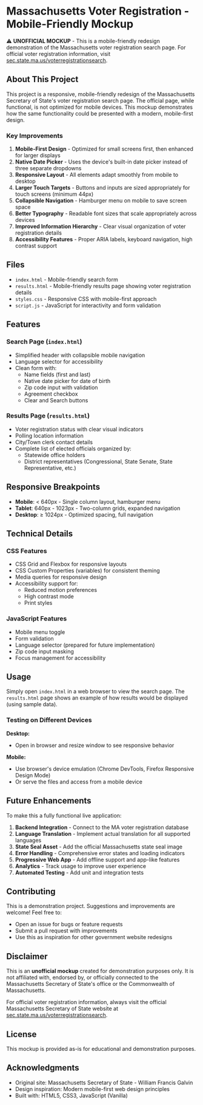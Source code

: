 # Massachusetts Voter Registration - Mobile-Friendly Mockup

⚠️ **UNOFFICIAL MOCKUP** - This is a mobile-friendly redesign demonstration of the Massachusetts voter registration search page. For official voter registration information, visit [sec.state.ma.us/voterregistrationsearch](https://www.sec.state.ma.us/voterregistrationsearch/).

## About This Project

This project is a responsive, mobile-friendly redesign of the Massachusetts Secretary of State's voter registration search page. The official page, while functional, is not optimized for mobile devices. This mockup demonstrates how the same functionality could be presented with a modern, mobile-first design.

### Key Improvements

1. **Mobile-First Design** - Optimized for small screens first, then enhanced for larger displays
2. **Native Date Picker** - Uses the device's built-in date picker instead of three separate dropdowns
3. **Responsive Layout** - All elements adapt smoothly from mobile to desktop
4. **Larger Touch Targets** - Buttons and inputs are sized appropriately for touch screens (minimum 44px)
5. **Collapsible Navigation** - Hamburger menu on mobile to save screen space
6. **Better Typography** - Readable font sizes that scale appropriately across devices
7. **Improved Information Hierarchy** - Clear visual organization of voter registration details
8. **Accessibility Features** - Proper ARIA labels, keyboard navigation, high contrast support

## Files

- `index.html` - Mobile-friendly search form
- `results.html` - Mobile-friendly results page showing voter registration details
- `styles.css` - Responsive CSS with mobile-first approach
- `script.js` - JavaScript for interactivity and form validation

## Features

### Search Page (`index.html`)
- Simplified header with collapsible mobile navigation
- Language selector for accessibility
- Clean form with:
  - Name fields (first and last)
  - Native date picker for date of birth
  - Zip code input with validation
  - Agreement checkbox
  - Clear and Search buttons

### Results Page (`results.html`)
- Voter registration status with clear visual indicators
- Polling location information
- City/Town clerk contact details
- Complete list of elected officials organized by:
  - Statewide office holders
  - District representatives (Congressional, State Senate, State Representative, etc.)

## Responsive Breakpoints

- **Mobile**: < 640px - Single column layout, hamburger menu
- **Tablet**: 640px - 1023px - Two-column grids, expanded navigation
- **Desktop**: ≥ 1024px - Optimized spacing, full navigation

## Technical Details

### CSS Features
- CSS Grid and Flexbox for responsive layouts
- CSS Custom Properties (variables) for consistent theming
- Media queries for responsive design
- Accessibility support for:
  - Reduced motion preferences
  - High contrast mode
  - Print styles

### JavaScript Features
- Mobile menu toggle
- Form validation
- Language selector (prepared for future implementation)
- Zip code input masking
- Focus management for accessibility

## Usage

Simply open `index.html` in a web browser to view the search page. The `results.html` page shows an example of how results would be displayed (using sample data).

### Testing on Different Devices

**Desktop:**
- Open in browser and resize window to see responsive behavior

**Mobile:**
- Use browser's device emulation (Chrome DevTools, Firefox Responsive Design Mode)
- Or serve the files and access from a mobile device

## Future Enhancements

To make this a fully functional live application:

1. **Backend Integration** - Connect to the MA voter registration database
2. **Language Translation** - Implement actual translation for all supported languages
3. **State Seal Asset** - Add the official Massachusetts state seal image
4. **Error Handling** - Comprehensive error states and loading indicators
5. **Progressive Web App** - Add offline support and app-like features
6. **Analytics** - Track usage to improve user experience
7. **Automated Testing** - Add unit and integration tests

## Contributing

This is a demonstration project. Suggestions and improvements are welcome! Feel free to:
- Open an issue for bugs or feature requests
- Submit a pull request with improvements
- Use this as inspiration for other government website redesigns

## Disclaimer

This is an **unofficial mockup** created for demonstration purposes only. It is not affiliated with, endorsed by, or officially connected to the Massachusetts Secretary of State's office or the Commonwealth of Massachusetts.

For official voter registration information, always visit the official Massachusetts Secretary of State website at [sec.state.ma.us/voterregistrationsearch](https://www.sec.state.ma.us/voterregistrationsearch/).

## License

This mockup is provided as-is for educational and demonstration purposes.

## Acknowledgments

- Original site: Massachusetts Secretary of State - William Francis Galvin
- Design inspiration: Modern mobile-first web design principles
- Built with: HTML5, CSS3, JavaScript (Vanilla)
